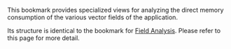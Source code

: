 This bookmark provides specialized views for analyzing the direct memory
consumption of the various vector fields of the application.

Its structure is identical to the bookmark for [Field Analysis](fields.md).
Please refer to this page for more detail.
